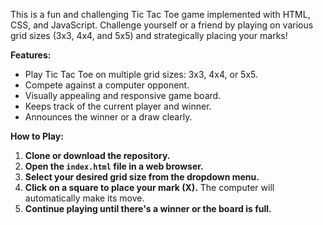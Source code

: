 

This is a fun and challenging Tic Tac Toe game implemented with HTML, CSS, and JavaScript. Challenge yourself or a friend by playing on various grid sizes (3x3, 4x4, and 5x5) and strategically placing your marks!

**Features:**

* Play Tic Tac Toe on multiple grid sizes: 3x3, 4x4, or 5x5.
* Compete against a computer opponent.
* Visually appealing and responsive game board.
* Keeps track of the current player and winner.
* Announces the winner or a draw clearly.

**How to Play:**

1. **Clone or download the repository.**
2. **Open the `index.html` file in a web browser.**
3. **Select your desired grid size from the dropdown menu.**
4. **Click on a square to place your mark (X).** The computer will automatically make its move.
5. **Continue playing until there's a winner or the board is full.**
